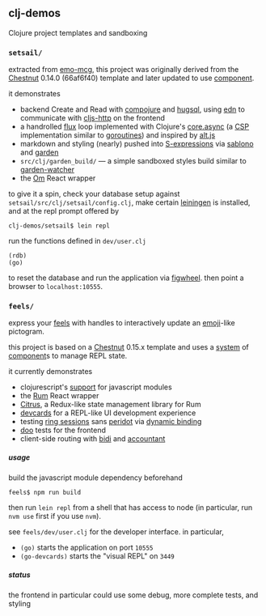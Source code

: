 ## clj-demos

Clojure project templates and sandboxing

### `setsail/`

extracted from [emo-mcg](http://github.com/ransomw/emo-mcg),
this project was originally derived from the
[Chestnut](http://github.com/plexus/chestnut) 0.14.0 (66af6f40)
template and later updated to use
[component](https://github.com/stuartsierra/component).

it demonstrates
* backend Create and Read with
  [compojure](http://weavejester.github.io/compojure/)
  and
  [hugsql](http://www.hugsql.org/),
  using
  [edn](http://github.com/edn-format/edn)
  to communicate with
  [cljs-http](http://github.com/r0man/cljs-http)
  on the frontend
* a handrolled
  [flux](http://facebook.github.io/flux/docs/overview.html)
  loop implemented with Clojure's
  [core.async](http://github.com/clojure/core.async)
  (a [CSP](http://en.wikipedia.org/wiki/Communicating_sequential_processes)
  implementation similar to
  [goroutines](http://en.wikipedia.org/wiki/Go_(programming_language)#Concurrency:_goroutines_and_channels))
  and inspired by
  [alt.js](http://alt.js.org/guide/)
* markdown and styling (nearly) pushed into
  [S-expressions](http://en.wikipedia.org/wiki/S-expression)
  via
  [sablono](http://github.com/r0man/sablono)
  and
  [garden](http://github.com/noprompt/garden)
* `src/clj/garden_build/` — a simple sandboxed styles build
  similar to
  [garden-watcher](http://github.com/plexus/garden-watcher)
* the
  [Om](https://github.com/omcljs/om)
  React wrapper

to give it a spin,
check your database setup against
`setsail/src/clj/setsail/config.clj`,
make certain
[leiningen](http://leiningen.org)
is installed, and at the repl prompt offered by

```
clj-demos/setsail$ lein repl
```

run the functions defined in `dev/user.clj`

```
(rdb)
(go)
```

to reset the database and run the application via
[figwheel](http://github.com/bhauman/lein-figwheel).
then point a browser to `localhost:10555`.

### `feels/`

express your
[feels](http://www.urbandictionary.com/define.php?term=Feels)
with handles to interactively update an
[emoji](https://en.wikipedia.org/wiki/Emoji)-like pictogram.

this project is based on a
[Chestnut](http://github.com/plexus/chestnut) 0.15.x
template and uses a
[system](https://github.com/danielsz/system)
of
[component](https://github.com/stuartsierra/component)s
to manage REPL state.

it currently demonstrates

* clojurescript's
  [support](https://clojurescript.org/reference/javascript-module-support)
  for javascript modules
* the
  [Rum](https://github.com/tonsky/rum)
  React wrapper
* [Citrus](https://github.com/roman01la/citrus),
  a Redux-like state management library for Rum
* [devcards](https://github.com/bhauman/devcards/)
  for a REPL-like UI development experience
* testing
  [ring sessions](https://github.com/ring-clojure/ring/wiki/Sessions)
  sans
  [peridot](https://github.com/xeqi/peridot)
  via
  [dynamic binding](https://www.braveclojure.com/zombie-metaphysics/#Dynamic_Binding)
* [doo](https://github.com/bensu/doo)
  tests for the frontend
* client-side routing with
  [bidi](http://github.com/juxt/bidi)
  and
  [accountant](http://github.com/venantius/accountant)


##### usage

build the javascript module dependency beforehand

```
feels$ npm run build
```

then run `lein repl` from a shell that has access to node
(in particular, run `nvm use` first if you use `nvm`).

see `feels/dev/user.clj` for the developer interface.
in particular,

* `(go)` starts the application on port `10555`
* `(go-devcards)` starts the "visual REPL" on `3449`

##### status

the frontend in particular could use some debug,
more complete tests, and styling
